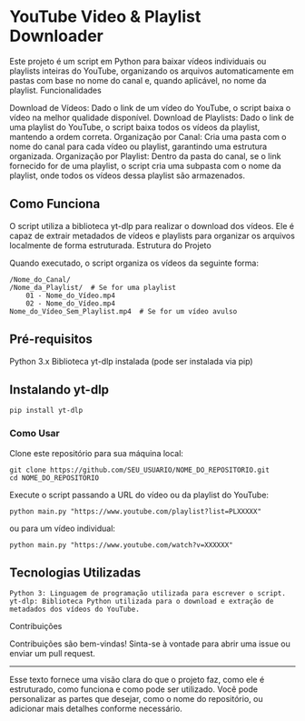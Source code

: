 <h1>YouTube Video & Playlist Downloader</h1>

Este projeto é um script em Python para baixar vídeos individuais ou playlists inteiras do YouTube, organizando os arquivos automaticamente em pastas com base no nome do canal e, quando aplicável, no nome da playlist.
Funcionalidades

  Download de Vídeos: Dado o link de um vídeo do YouTube, o script baixa o vídeo na melhor qualidade disponível.
  Download de Playlists: Dado o link de uma playlist do YouTube, o script baixa todos os vídeos da playlist, mantendo a ordem correta.
  Organização por Canal: Cria uma pasta com o nome do canal para cada vídeo ou playlist, garantindo uma estrutura organizada.
  Organização por Playlist: Dentro da pasta do canal, se o link fornecido for de uma playlist, o script cria uma subpasta com o nome da playlist, onde todos os vídeos dessa playlist são armazenados.

<h2>Como Funciona</h2>

O script utiliza a biblioteca yt-dlp para realizar o download dos vídeos. Ele é capaz de extrair metadados de vídeos e playlists para organizar os arquivos localmente de forma estruturada.
Estrutura do Projeto

Quando executado, o script organiza os vídeos da seguinte forma:



    /Nome_do_Canal/
    /Nome_da_Playlist/  # Se for uma playlist
        01 - Nome_do_Vídeo.mp4
        02 - Nome_do_Vídeo.mp4
    Nome_do_Vídeo_Sem_Playlist.mp4  # Se for um vídeo avulso

<h2>Pré-requisitos</h2>

  Python 3.x
  Biblioteca yt-dlp instalada (pode ser instalada via pip)

<h2>Instalando yt-dlp</h2>

    pip install yt-dlp

<h3>Como Usar</h3>

Clone este repositório para sua máquina local:

    git clone https://github.com/SEU_USUARIO/NOME_DO_REPOSITORIO.git
    cd NOME_DO_REPOSITORIO

Execute o script passando a URL do vídeo ou da playlist do YouTube:

    python main.py "https://www.youtube.com/playlist?list=PLXXXXX"

ou para um vídeo individual:

    python main.py "https://www.youtube.com/watch?v=XXXXXX"

<h2>Tecnologias Utilizadas</h2>

    Python 3: Linguagem de programação utilizada para escrever o script.
    yt-dlp: Biblioteca Python utilizada para o download e extração de metadados dos vídeos do YouTube.

Contribuições

Contribuições são bem-vindas! Sinta-se à vontade para abrir uma issue ou enviar um pull request.

__________________________________________________________________________________________________________________________________________________________________________________________________________________________________________________

Esse texto fornece uma visão clara do que o projeto faz, como ele é estruturado, como funciona e como pode ser utilizado. Você pode personalizar as partes que desejar, como o nome do repositório, ou adicionar mais detalhes conforme necessário.
